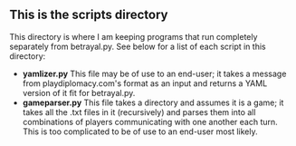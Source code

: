 ## This is the scripts directory

This directory is where I am keeping programs that run completely separately from betrayal.py.
See below for a list of each script in this directory:

- <b>yamlizer.py</b> This file may be of use to an end-user; it takes a message from playdiplomacy.com's format as an input
                     and returns a YAML version of it fit for betrayal.py.
- <b>gameparser.py</b> This file takes a directory and assumes it is a game; it takes all the .txt files in it (recursively)
                       and parses them into all combinations of players communicating with one another each turn. This is
                       too complicated to be of use to an end-user most likely.
